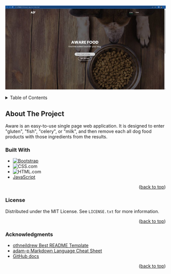 <!-- PROJECT LOGO -->

![](assets/img/home.jpg "Aware Dog Food Finder")

<!-- TABLE OF CONTENTS -->
<details>
  <summary>Table of Contents</summary>
  <ol>
    <li>
      <a href="#about-the-project">About The Project</a>
      <ul>
        <li><a href="#built-with">Built With</a></li>
      </ul>
    </li>
    <li><a href="#acknowledgments">Acknowledgments</a></li>
  </ol>
</details>

<!-- ABOUT THE PROJECT -->

## About The Project

<!--this is just a quick snippet, but we can fine tune it later.-->

Aware is an easy-to-use single page web application. It is designed to enter "gluten", "fish", "celery", or "milk", and then remove each all dog food products with those ingredients from the results.

### Built With

- [![Bootstrap][bootstrap.com]][bootstrap-url]
- ![CSS.com]
- ![HTML.com]
- [JavaScript](https://github.com/Michael-Grisso/aware-dog-food/tree/main/assets/js)

<p align="right">(<a href="#readme-top">back to top</a>)</p>

<!-- LICENSE -->

### License

Distributed under the MIT License. See `LICENSE.txt` for more information.

<p align="right">(<a href="#readme-top">back to top</a>)</p>

<!-- ACKNOWLEDGMENTS -->

### Acknowledgments

- [othneildrew Best README Template](https://github.com/othneildrew/Best-README-Template)
- [adam-p Markdown Language Cheat Sheet](https://github.com/adam-p/markdown-here/wiki/Markdown-Cheatsheet)
- [GitHub docs](https://docs.github.com/en)

<p align="right">(<a href="#readme-top">back to top</a>)</p>

<!-- MARKDOWN LINKS & IMAGES -->
<!-- https://www.markdownguide.org/basic-syntax/#reference-style-links -->

[bootstrap.com]: https://img.shields.io/badge/Bootstrap-563D7C?style=for-the-badge&logo=bootstrap&logoColor=white
[bootstrap-url]: https://bootstrapmade.com/regna-bootstrap-onepage-templat
[css.com]: https://img.shields.io/badge/CSS-FF0000?style=for-the-badge&logo=tailwind-css&logoColor=white
[html.com]: https://img.shields.io/badge/HTML-302683?style=for-the-badge&logo=HTML%20Academy&logoColor=white
